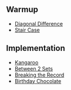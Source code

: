 [Diagonal]: Warmup/diagonalDifference.rb
[stair-case]: Warmup/stair_case.rb
## Warmup
- [Diagonal Difference][Diagonal]
- [Stair Case][stair-case]


[kangaroo]: Implementation/Kangaroo.rb
[bt2sets]: Implementation/Between_Two_Sets.rb
[breaking-record]: Implementation/Breaking_the_Records.rb
[birthday-chocolate]: Implementation/Birthday_Chocolate.rb
## Implementation
- [Kangaroo][kangaroo]
- [Between 2 Sets][bt2sets]
- [Breaking the Record][breaking-record]
- [Birthday Chocolate][birthday-chocolate]
